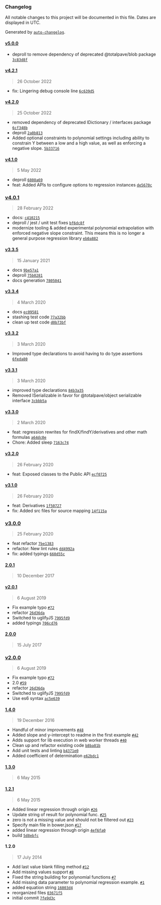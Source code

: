 ### Changelog

All notable changes to this project will be documented in this file. Dates are displayed in UTC.

Generated by [`auto-changelog`](https://github.com/CookPete/auto-changelog).

#### [v5.0.0](https://github.com/totalpave/regression-js/compare/v4.2.1...v5.0.0)

- deproll to remove dependency of deprecated @totalpave/blob package [`3c83d8f`](https://github.com/totalpave/regression-js/commit/3c83d8ffb8cc1685b4b9cb85a3c952a92417556d)

#### [v4.2.1](https://github.com/totalpave/regression-js/compare/v4.2.0...v4.2.1)

> 26 October 2022

- fix: Lingering debug console line [`6c639d5`](https://github.com/totalpave/regression-js/commit/6c639d556d1ae7ed245135a0eccc8e5930b63c49)

#### [v4.2.0](https://github.com/totalpave/regression-js/compare/v4.1.0...v4.2.0)

> 25 October 2022

- removed dependency of deprecated IDictionary / interfaces package [`6cf348b`](https://github.com/totalpave/regression-js/commit/6cf348b296e85ef92710ff13e790d7e92dc301e4)
- deproll [`2a0b813`](https://github.com/totalpave/regression-js/commit/2a0b813a0b8e692cb56e1bca5b947e250aafc35f)
- Added optional constraints to polynomial settings including ability to constrain Y between a low and a high value, as well as enforcing a negative slope. [`5b33716`](https://github.com/totalpave/regression-js/commit/5b337163a3bb77c17748462ea3cab2c7715acebc)

#### [v4.1.0](https://github.com/totalpave/regression-js/compare/v4.0.1...v4.1.0)

> 5 May 2022

- deproll [`6808a69`](https://github.com/totalpave/regression-js/commit/6808a69baf89fb9b01730ffb0e06b14f236d9a9a)
- feat: Added APIs to configure options to regression instances [`de5670c`](https://github.com/totalpave/regression-js/commit/de5670c055ba8630d463a1cdd2ff20088e1da31a)

### [v4.0.1](https://github.com/totalpave/regression-js/compare/v3.3.5...v4.0.1)

> 28 February 2022

- docs: [`c410215`](https://github.com/totalpave/regression-js/commit/c410215d0e80ed76c49e6d4db438de92e6e70cc3)
- deproll / jest / unit test fixes [`bf6dc8f`](https://github.com/totalpave/regression-js/commit/bf6dc8f44842014d7efa777fdcfd20df4e0cf9e9)
- modernize tooling & added experimental polynomial extrapolation with enforced negative slope constraint. This means this is no longer a general purpose regression library [`eb0a882`](https://github.com/totalpave/regression-js/commit/eb0a8822ad2072b9962c28adb2fa84e2935841ce)

#### [v3.3.5](https://github.com/totalpave/regression-js/compare/v3.3.4...v3.3.5)

> 15 January 2021

- docs [`9be57a1`](https://github.com/totalpave/regression-js/commit/9be57a1a90a720d49f79382e441e5bec3cccb609)
- deproll [`75b0281`](https://github.com/totalpave/regression-js/commit/75b02814e1949346564925a27d543178a84faf89)
- docs generation [`7805041`](https://github.com/totalpave/regression-js/commit/7805041a8a272eb4ca83caa52645bbb8988660b5)

#### [v3.3.4](https://github.com/totalpave/regression-js/compare/v3.3.2...v3.3.4)

> 4 March 2020

- docs [`ec09581`](https://github.com/totalpave/regression-js/commit/ec09581bc6b25be4ca751f43fa2cc0e93045adc7)
- stashing test code [`77a32bb`](https://github.com/totalpave/regression-js/commit/77a32bbbd688828aaaa12fdd6463ef22b3ec60d1)
- clean up test code [`d0b73bf`](https://github.com/totalpave/regression-js/commit/d0b73bf2f26cbf1eb0d6b86b3496bd5c7db28ac5)

#### [v3.3.2](https://github.com/totalpave/regression-js/compare/v3.3.1...v3.3.2)

> 3 March 2020

- Improved type declarations to avoid having to do type assertions [`6feda80`](https://github.com/totalpave/regression-js/commit/6feda80a43cbd9937871c6a95978659f82a25634)

#### [v3.3.1](https://github.com/totalpave/regression-js/compare/v3.3.0...v3.3.1)

> 3 March 2020

- improved type declarations [`84b3a35`](https://github.com/totalpave/regression-js/commit/84b3a35b4b9872f5b1bf6527086b6ddd1be758ef)
- Removed ISerializable in favor for @totalpave/object serializable interface [`3cbbb5a`](https://github.com/totalpave/regression-js/commit/3cbbb5abbdfd764ca44802be958544b9dd1ca365)

#### [v3.3.0](https://github.com/totalpave/regression-js/compare/v3.2.0...v3.3.0)

> 2 March 2020

- feat: regression rewrites for findX/findY/derivatives and other math formulas [`a64dc0e`](https://github.com/totalpave/regression-js/commit/a64dc0ecfd7bbfff969244f9127ae7c23fb70774)
- Chore: Added sleep [`7163c74`](https://github.com/totalpave/regression-js/commit/7163c748672cb9751c2449757df4a27901e2f255)

#### [v3.2.0](https://github.com/totalpave/regression-js/compare/v3.1.0...v3.2.0)

> 26 February 2020

- feat: Exposed classes to the Public API [`ecf0725`](https://github.com/totalpave/regression-js/commit/ecf0725fdf7a432eaf9e27fdfecdc289bef15f63)

#### [v3.1.0](https://github.com/totalpave/regression-js/compare/v3.0.0...v3.1.0)

> 26 February 2020

- feat: Derivatives [`1f50727`](https://github.com/totalpave/regression-js/commit/1f507278f609234a0ee023dbafe909bd2ed2f638)
- fix: Added src files for source mapping [`14f115a`](https://github.com/totalpave/regression-js/commit/14f115a9766bb8a3994c3e786e7b6ab50a5be9ce)

### [v3.0.0](https://github.com/totalpave/regression-js/compare/2.0.1...v3.0.0)

> 25 February 2020

- feat refactor [`7be1383`](https://github.com/totalpave/regression-js/commit/7be13838e0be6ec5c8f55dc9eb2dab5abf1343eb)
- refactor: New lint rules [`dd4992a`](https://github.com/totalpave/regression-js/commit/dd4992a67f336ed175ee246c97378b2c4647d084)
- fix: added typings [`660d55c`](https://github.com/totalpave/regression-js/commit/660d55c9d9afdaa66cfe9476b3243a700b0596f5)

#### [2.0.1](https://github.com/totalpave/regression-js/compare/v2.0.1...2.0.1)

> 10 December 2017

#### [v2.0.1](https://github.com/totalpave/regression-js/compare/2.0.0...v2.0.1)

> 6 August 2019

- Fix example typo [`#72`](https://github.com/totalpave/regression-js/pull/72)
- refactor [`26d36da`](https://github.com/totalpave/regression-js/commit/26d36da47213849dd65f6476b4f601a2a5e50f39)
- Switched to uglifyJS [`7995fd9`](https://github.com/totalpave/regression-js/commit/7995fd9955ca23a8a99834a9f28aa9c8adc7ad19)
- added typings [`706cd76`](https://github.com/totalpave/regression-js/commit/706cd768ef72cb12c6dd0612563bc96792866892)

#### [2.0.0](https://github.com/totalpave/regression-js/compare/v2.0.0...2.0.0)

> 15 July 2017

### [v2.0.0](https://github.com/totalpave/regression-js/compare/1.4.0...v2.0.0)

> 6 August 2019

- Fix example typo [`#72`](https://github.com/totalpave/regression-js/pull/72)
- 2.0 [`#59`](https://github.com/totalpave/regression-js/pull/59)
- refactor [`26d36da`](https://github.com/totalpave/regression-js/commit/26d36da47213849dd65f6476b4f601a2a5e50f39)
- Switched to uglifyJS [`7995fd9`](https://github.com/totalpave/regression-js/commit/7995fd9955ca23a8a99834a9f28aa9c8adc7ad19)
- Use es6 syntax [`ac5e639`](https://github.com/totalpave/regression-js/commit/ac5e63939cdcda68c2e7450fe7b5ab3e5e899111)

#### [1.4.0](https://github.com/totalpave/regression-js/compare/1.3.0...1.4.0)

> 19 December 2016

- Handful of minor improvements [`#48`](https://github.com/totalpave/regression-js/pull/48)
- Added slope and y-intercept to readme in the first example [`#42`](https://github.com/totalpave/regression-js/pull/42)
- Adds support for lib execution in web worker threads [`#40`](https://github.com/totalpave/regression-js/pull/40)
- Clean up and refactor existing code [`b8ba81b`](https://github.com/totalpave/regression-js/commit/b8ba81bbe6183c1a4734538ae5672869156e9bbe)
- Add unit tests and linting [`b4371e0`](https://github.com/totalpave/regression-js/commit/b4371e0b53b4c51ff3321e77f3008b1b0a361bf1)
- Added coefficient of determination [`e62bdc1`](https://github.com/totalpave/regression-js/commit/e62bdc1b291b24dc3e88581b70cbf042677862ff)

#### [1.3.0](https://github.com/totalpave/regression-js/compare/1.2.1...1.3.0)

> 6 May 2015

#### [1.2.1](https://github.com/totalpave/regression-js/compare/1.2.0...1.2.1)

> 6 May 2015

- Added linear regression through origin [`#26`](https://github.com/totalpave/regression-js/pull/26)
- Update string of result for polynomial func. [`#25`](https://github.com/totalpave/regression-js/pull/25)
- zero is not a missing value and should not be filtered out [`#23`](https://github.com/totalpave/regression-js/pull/23)
- Specify main file in bower.json [`#17`](https://github.com/totalpave/regression-js/pull/17)
- added linear regression through origin [`4ef6fa0`](https://github.com/totalpave/regression-js/commit/4ef6fa0eb54508334f621aec6e6b2112053ae5e6)
- build [`5d8ebfc`](https://github.com/totalpave/regression-js/commit/5d8ebfc9e15b23ac375b52ae64c7f471f97a04df)

#### 1.2.0

> 17 July 2014

- Add last value blank filling method [`#12`](https://github.com/totalpave/regression-js/pull/12)
- Add missing values support [`#8`](https://github.com/totalpave/regression-js/pull/8)
- Fixed the string building for polynomial functions [`#7`](https://github.com/totalpave/regression-js/pull/7)
- Add missing data parameter to polynomial regression example. [`#1`](https://github.com/totalpave/regression-js/pull/1)
- added equation string [`16003d4`](https://github.com/totalpave/regression-js/commit/16003d4110092b9f47079d95b42d7c0e39d26211)
- reorganized files [`03671f5`](https://github.com/totalpave/regression-js/commit/03671f5469b499f8f7007bd9de5f19c323776ed4)
- initial commit [`7fe9d3c`](https://github.com/totalpave/regression-js/commit/7fe9d3c19a21472f99ec3ba1167385005cc20ca9)
